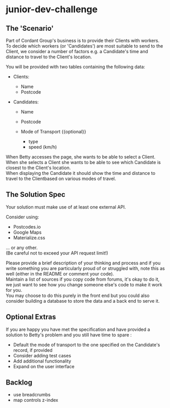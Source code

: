 # junior-dev-challenge

## The ​'Scenario'

Part of Cordant Group's business is to provide their Clients with workers.<br>
To decide which workers (or 'Candidates') are most suitable to send to the Client, we consider a number of factors e.g. a Candidate's time and distance to travel to the Client's location.

You will be provided with two tables containing the following data:

- Clients:

  - Name
  - Postcode

- Candidates:

  - Name
  - Postcode
  - Mode of Transport {{optional}}

    - type
    - speed (km/h)

When Betty​ accesses the page, she wants to be able to select a Client​.<br>
When she selects a Client​ she wants to be able to see which Candidate​ is closest to the Client's​ location.<br>
When displaying the Candidate​ it should show the time and distance to travel to the Client​ based on various modes of travel.

## The Solution Spec

Your solution must make use of at least one external API.

Consider using:

- Postcodes.io
- Google Maps
- Materialize.css

... or any other.<br>
(Be careful not to exceed your API request limit!)

Please provide a brief description of your thinking and process and if you write something you are particularly proud of or struggled with, note this as well (either in the README or comment your code).<br>
Maintain a list of sources if you copy code from forums, it's okay to do it, we just want to see how you change someone else's code to make it work for you.<br>
You may choose to do this purely in the front end but you could also consider building a database to store the data and a back end to serve it.

## Optional Extras

If you are happy you have met the specification and have provided a solution to Betty's problem and you still have time to spare :

- Default the mode of transport to the one specified on the Candidate's​ record, if provided
- Consider adding test cases
- Add additional functionality
- Expand on the user interface

## Backlog
- use breadcrumbs
- map controls z-index
